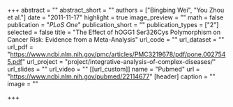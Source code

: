 +++
abstract = ""
abstract_short = ""
authors = ["Bingbing Wei", "You Zhou et al."]
date = "2011-11-17"
highlight = true
image_preview = ""
math = false
publication = "*PLoS One*"
publication_short = ""
publication_types = ["2"]
selected = false
title = "The Effect of hOGG1 Ser326Cys Polymorphism on Cancer Risk: Evidence from a Meta-Analysis"
url_code = ""
url_dataset = ""
url_pdf = "https://www.ncbi.nlm.nih.gov/pmc/articles/PMC3219678/pdf/pone.0027545.pdf"
url_project = "project/integrative-analysis-of-complex-diseases/"
url_slides = ""
url_video = ""
[[url_custom]]
    name = "Pubmed"
    url = "https://www.ncbi.nlm.nih.gov/pubmed/22114677"
[header]
  caption = ""
  image = ""

+++

